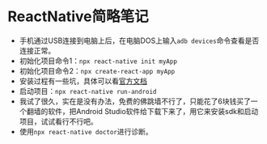 # ReactNative简略笔记

* 手机通过USB连接到电脑上后，在电脑DOS上输入`adb devices`命令查看是否连接正常。
* 初始化项目命令1：`npx react-native init myApp` 
* 初始化项目命令2：`npx create-react-app myApp` 
* 安装过程有一些坑，具体可以看[官方文档](https://reactnative.cn/docs/environment-setup)
* 启动项目：`npx react-native run-android`	
* 我试了很久，实在是没有办法，免费的佛跳墙不行了，只能花了6块钱买了一个翻墙的软件，把Android Studio软件给下载下来了，用它来安装sdk和启动项目，试试看行不行吧。
* 使用`npx react-native doctor`进行诊断。
